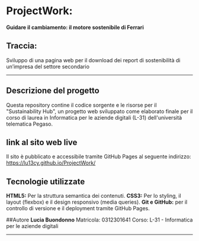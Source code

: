 # ProjectWork: 
**Guidare il cambiamento: il motore sostenibile di Ferrari**

## Traccia:
Sviluppo di una pagina web per il download dei report di sostenibilità di un’impresa del settore secondario

---

## Descrizione del progetto
Questa repository contine il codice sorgente e le risorse per il "Sustainability Hub", un progetto web sviluppato come elaborato finale per il corso di laurea in Informatica per le aziende digitali (L-31) dell'università telematica Pegaso.

## link al sito web live
Il sito è pubblicato e accessibile tramite GitHub Pages al seguente indirizzo: https://lu13cy.github.io/ProjectWork/

## Tecnologie utilizzate
**HTML5:** Per la struttura semantica dei contenuti.
**CSS3:** Per lo styling, il layout (flexbox) e il design responsivo (media queries).
**Git e GitHub:** per il controllo di versione e il deployment tramite GitHub Pages.

##Autore
**Lucia Buondonno**
Matricola: 0312301641
Corso: L-31 - Informatica per le aziende digitali

---
